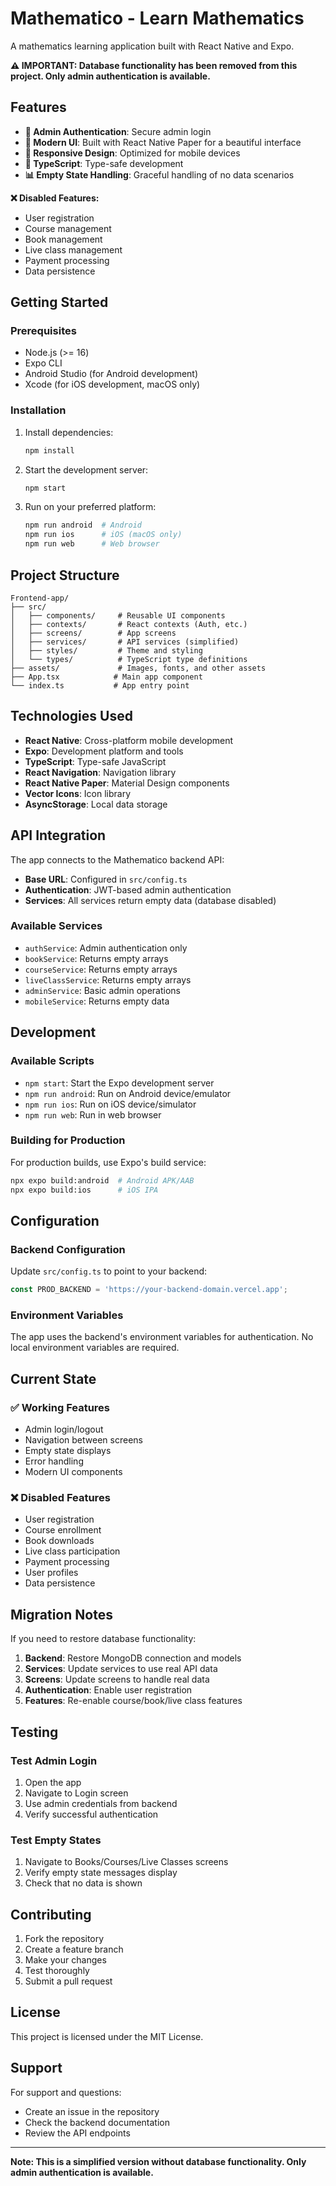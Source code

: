 # Mathematico - Learn Mathematics

A mathematics learning application built with React Native and Expo.

**⚠️ IMPORTANT: Database functionality has been removed from this project. Only admin authentication is available.**

## Features

- **🔐 Admin Authentication**: Secure admin login
- **📱 Modern UI**: Built with React Native Paper for a beautiful interface
- **🎨 Responsive Design**: Optimized for mobile devices
- **🔧 TypeScript**: Type-safe development
- **📊 Empty State Handling**: Graceful handling of no data scenarios

**❌ Disabled Features:**
- User registration
- Course management
- Book management
- Live class management
- Payment processing
- Data persistence

## Getting Started

### Prerequisites

- Node.js (>= 16)
- Expo CLI
- Android Studio (for Android development)
- Xcode (for iOS development, macOS only)

### Installation

1. Install dependencies:
   ```bash
   npm install
   ```

2. Start the development server:
   ```bash
   npm start
   ```

3. Run on your preferred platform:
   ```bash
   npm run android  # Android
   npm run ios      # iOS (macOS only)
   npm run web      # Web browser
   ```

## Project Structure

```
Frontend-app/
├── src/
│   ├── components/     # Reusable UI components
│   ├── contexts/       # React contexts (Auth, etc.)
│   ├── screens/        # App screens
│   ├── services/       # API services (simplified)
│   ├── styles/         # Theme and styling
│   └── types/          # TypeScript type definitions
├── assets/             # Images, fonts, and other assets
├── App.tsx            # Main app component
└── index.ts           # App entry point
```

## Technologies Used

- **React Native**: Cross-platform mobile development
- **Expo**: Development platform and tools
- **TypeScript**: Type-safe JavaScript
- **React Navigation**: Navigation library
- **React Native Paper**: Material Design components
- **Vector Icons**: Icon library
- **AsyncStorage**: Local data storage

## API Integration

The app connects to the Mathematico backend API:

- **Base URL**: Configured in `src/config.ts`
- **Authentication**: JWT-based admin authentication
- **Services**: All services return empty data (database disabled)

### Available Services

- `authService`: Admin authentication only
- `bookService`: Returns empty arrays
- `courseService`: Returns empty arrays
- `liveClassService`: Returns empty arrays
- `adminService`: Basic admin operations
- `mobileService`: Returns empty data

## Development

### Available Scripts

- `npm start`: Start the Expo development server
- `npm run android`: Run on Android device/emulator
- `npm run ios`: Run on iOS device/simulator
- `npm run web`: Run in web browser

### Building for Production

For production builds, use Expo's build service:

```bash
npx expo build:android  # Android APK/AAB
npx expo build:ios      # iOS IPA
```

## Configuration

### Backend Configuration

Update `src/config.ts` to point to your backend:

```typescript
const PROD_BACKEND = 'https://your-backend-domain.vercel.app';
```

### Environment Variables

The app uses the backend's environment variables for authentication. No local environment variables are required.

## Current State

### ✅ Working Features
- Admin login/logout
- Navigation between screens
- Empty state displays
- Error handling
- Modern UI components

### ❌ Disabled Features
- User registration
- Course enrollment
- Book downloads
- Live class participation
- Payment processing
- User profiles
- Data persistence

## Migration Notes

If you need to restore database functionality:

1. **Backend**: Restore MongoDB connection and models
2. **Services**: Update services to use real API data
3. **Screens**: Update screens to handle real data
4. **Authentication**: Enable user registration
5. **Features**: Re-enable course/book/live class features

## Testing

### Test Admin Login
1. Open the app
2. Navigate to Login screen
3. Use admin credentials from backend
4. Verify successful authentication

### Test Empty States
1. Navigate to Books/Courses/Live Classes screens
2. Verify empty state messages display
3. Check that no data is shown

## Contributing

1. Fork the repository
2. Create a feature branch
3. Make your changes
4. Test thoroughly
5. Submit a pull request

## License

This project is licensed under the MIT License.

## Support

For support and questions:
- Create an issue in the repository
- Check the backend documentation
- Review the API endpoints

---

**Note: This is a simplified version without database functionality. Only admin authentication is available.**